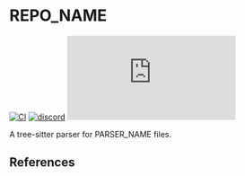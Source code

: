 # REPO_NAME

[![CI][ci]](https://github.com/tree-sitter-grammars/REPO_NAME/actions/workflows/ci.yml)
[![discord][discord]](https://discord.gg/w7nTvsVJhm)
[![matrix][matrix]](https://matrix.to/#/#tree-sitter-chat:matrix.org)
<!-- NOTE: uncomment these if you're publishing packages: -->
<!-- [![npm][npm]](https://www.npmjs.com/package/REPO_NAME) -->
<!-- [![crates][crates]](https://crates.io/crates/REPO_NAME) -->
<!-- [![pypi][pypi]](https://pypi.org/project/REPO_NAME/) -->

A tree-sitter parser for PARSER_NAME files.

## References

<!-- NOTE: add the grammar's references here -->

[ci]: https://img.shields.io/github/actions/workflow/status/tree-sitter-grammars/REPO_NAME/ci.yml?logo=github&label=CI
[discord]: https://img.shields.io/discord/1063097320771698699?logo=discord&label=discord
[matrix]: https://img.shields.io/matrix/tree-sitter-chat%3Amatrix.org?logo=matrix&label=matrix
[npm]: https://img.shields.io/npm/v/REPO_NAME?logo=npm
[crates]: https://img.shields.io/crates/v/REPO_NAME?logo=rust
[pypi]: https://img.shields.io/pypi/v/REPO_NAME?logo=pypi&logoColor=ffd242
